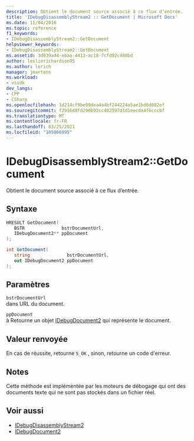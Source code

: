 ```yaml
---
description: Obtient le document source associé à ce flux d’entrée.
title: 'IDebugDisassemblyStream2 :: GetDocument | Microsoft Docs'
ms.date: 11/04/2016
ms.topic: reference
f1_keywords:
- IDebugDisassemblyStream2::GetDocument
helpviewer_keywords:
- IDebugDisassemblyStream2::GetDocument
ms.assetid: 3d039a44-ebaa-4413-ac18-7cfd92c408bd
author: leslierichardson95
ms.author: lerich
manager: jmartens
ms.workload:
- vssdk
dev_langs:
- CPP
- CSharp
ms.openlocfilehash: 1d214cf9be09dea4a4bf244224a5ae1bd6d882ef
ms.sourcegitcommit: f2916d8fd296b92cc402597d1d1eecda4f6cccbf
ms.translationtype: MT
ms.contentlocale: fr-FR
ms.lasthandoff: 03/25/2021
ms.locfileid: "105066995"
---
```

# <a name="idebugdisassemblystream2getdocument"></a>IDebugDisassemblyStream2::GetDocument
Obtient le document source associé à ce flux d’entrée.

## <a name="syntax"></a>Syntaxe

```cpp
HRESULT GetDocument( 
   BSTR              bstrDocumentUrl,
   IDebugDocument2** ppDocument
);
```

```csharp
int GetDocument( 
   string              bstrDocumentUrl,
   out IDebugDocument2 ppDocument
);
```

## <a name="parameters"></a>Paramètres
`bstrDocumentUrl`\
dans URL du document.

`ppDocument`\
à Retourne un objet [IDebugDocument2](../../../extensibility/debugger/reference/idebugdocument2.md) qui représente le document.

## <a name="return-value"></a>Valeur renvoyée
 En cas de réussite, retourne `S_OK` , sinon, retourne un code d'erreur.

## <a name="remarks"></a>Notes
 Cette méthode est implémentée par les moteurs de débogage qui ont des documents texte qui ne sont pas stockés dans un fichier réel.

## <a name="see-also"></a>Voir aussi
- [IDebugDisassemblyStream2](../../../extensibility/debugger/reference/idebugdisassemblystream2.md)
- [IDebugDocument2](../../../extensibility/debugger/reference/idebugdocument2.md)
